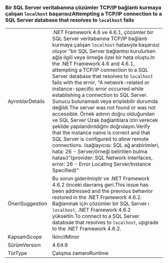 ### <a name="attempting-a-tcpip-connection-to-a-sql-server-database-that-resolves-to-localhost-fails"></a><span data-ttu-id="63a41-101">Bir SQL Server veritabanına çözümler TCP/IP bağlantı kurmaya çalışan `localhost` başarısız</span><span class="sxs-lookup"><span data-stu-id="63a41-101">Attempting a TCP/IP connection to a SQL Server database that resolves to `localhost` fails</span></span>

|   |   |
|---|---|
|<span data-ttu-id="63a41-102">Ayrıntılar</span><span class="sxs-lookup"><span data-stu-id="63a41-102">Details</span></span>|<span data-ttu-id="63a41-103">.NET Framework 4.6 ve 4.6.1, çözümler bir SQL Server veritabanına TCP/IP bağlantı kurmaya çalışan <code>localhost</code> hatasıyla başarısız oluyor &quot;bir SQL Server bağlantısı kurulurken ağla ilgili veya örneğe özel bir hata oluştu.</span><span class="sxs-lookup"><span data-stu-id="63a41-103">In the .NET Framework 4.6 and 4.6.1, attempting a TCP/IP connection to a SQL Server database that resolves to <code>localhost</code> fails with the error, &quot;A network-related or instance-specific error occurred while establishing a connection to SQL Server.</span></span> <span data-ttu-id="63a41-104">Sunucu bulunamadı veya erişilebilir durumda değildi.</span><span class="sxs-lookup"><span data-stu-id="63a41-104">The server was not found or was not accessible.</span></span> <span data-ttu-id="63a41-105">Örnek adının doğru olduğundan ve SQL Server Uzak bağlantılara izin verecek şekilde yapılandırıldığını doğrulayın.</span><span class="sxs-lookup"><span data-stu-id="63a41-105">Verify that the instance name is correct and that SQL Server is configured to allow remote connections.</span></span> <span data-ttu-id="63a41-106">(sağlayıcısı: SQL ağ arabirimleri, hata: 26 - Server/örneği belirtilen bulma hatası)&quot;</span><span class="sxs-lookup"><span data-stu-id="63a41-106">(provider: SQL Network Interfaces, error: 26 - Error Locating Server/Instance Specified)&quot;</span></span>|
|<span data-ttu-id="63a41-107">Öneri</span><span class="sxs-lookup"><span data-stu-id="63a41-107">Suggestion</span></span>|<span data-ttu-id="63a41-108">Bu sorun giderilmiştir ve .NET Framework 4.6.2 önceki davranış geri.</span><span class="sxs-lookup"><span data-stu-id="63a41-108">This issue has been addressed and the previous behavior restored in the .NET Framework 4.6.2.</span></span> <span data-ttu-id="63a41-109">Bağlanmak için çözümler bir SQL Server ı <code>localhost</code>, .NET Framework 4.6.2 yükseltin.</span><span class="sxs-lookup"><span data-stu-id="63a41-109">To connect to a SQL Server databsae that resolves to <code>localhost</code>, upgrade to the .NET Framework 4.6.2.</span></span>|
|<span data-ttu-id="63a41-110">Kapsam</span><span class="sxs-lookup"><span data-stu-id="63a41-110">Scope</span></span>|<span data-ttu-id="63a41-111">İkincil</span><span class="sxs-lookup"><span data-stu-id="63a41-111">Minor</span></span>|
|<span data-ttu-id="63a41-112">Sürüm</span><span class="sxs-lookup"><span data-stu-id="63a41-112">Version</span></span>|<span data-ttu-id="63a41-113">4.6</span><span class="sxs-lookup"><span data-stu-id="63a41-113">4.6</span></span>|
|<span data-ttu-id="63a41-114">Tür</span><span class="sxs-lookup"><span data-stu-id="63a41-114">Type</span></span>|<span data-ttu-id="63a41-115">Çalışma zamanı</span><span class="sxs-lookup"><span data-stu-id="63a41-115">Runtime</span></span>|

